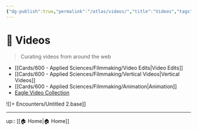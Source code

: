 ```yaml
---
{"dg-publish":true,"permalink":"/atlas/videos/","title":"Videos","tags":["on/videos"]}
---
```




# 🎥 Videos

> Curating videos from around the web

 - [[Cards/600 - Applied Sciences/Filmmaking/Video Edits\|Video Edits]]
 - [[Cards/600 - Applied Sciences/Filmmaking/Vertical Videos\|Vertical Videos]]
 - [[Cards/600 - Applied Sciences/Filmmaking/Animation\|Animation]]
 - [Eagle Video Collection](eagle://smart-folder/LEEV1KW7LKZ3C)

![[+ Encounters/Untitled 2.base]]


---
up:: [[🏠 Home\|🏠 Home]]

